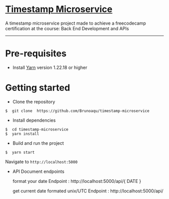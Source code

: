 # [Timestamp Microservice](https://www.freecodecamp.org/learn/apis-and-microservices/apis-and-microservices-projects/timestamp-microservice)

A timestamp microservice project made to achieve a freecodecamp certification at the course: Back End Development and APIs

---
# Pre-requisites
- Install [Yarn](https://yarnpkg.com/) version 1.22.18 or higher

# Getting started
- Clone the repository
```
$  git clone  https://github.com/Brunoaqu/timestamp-microservice
```
- Install dependencies
```
$  cd timestamp-microservice
$  yarn install
```
- Build and run the project
```
$  yarn start
```
  Navigate to `http://localhost:5000`

- API Document endpoints

  format your date Endpoint : http://localhost:5000/api/{ DATE }

  get current date formated unix/UTC   Endpoint : http://localhost:5000/api/